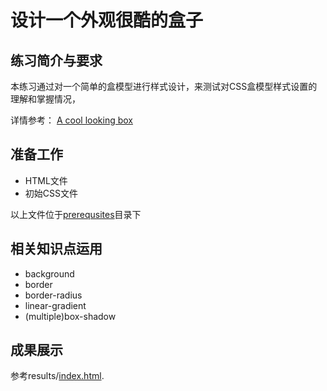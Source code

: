 # 设计一个外观很酷的盒子

## 练习简介与要求
本练习通过对一个简单的盒模型进行样式设计，来测试对CSS盒模型样式设置的理解和掌握情况，

详情参考：
[A cool looking box](https://developer.mozilla.org/en-US/docs/Learn/CSS/Styling_boxes/A_cool_looking_box)

## 准备工作
- HTML文件
- 初始CSS文件

以上文件位于[prerequsites](prerequisites)目录下

## 相关知识点运用
- background
- border
- border-radius
- linear-gradient
- (multiple)box-shadow

## 成果展示
参考results/[index.html](https://litaooooo.github.io/CSS-Projects/Trainning4-A%20cool%20looking%20box/results/index.html).
